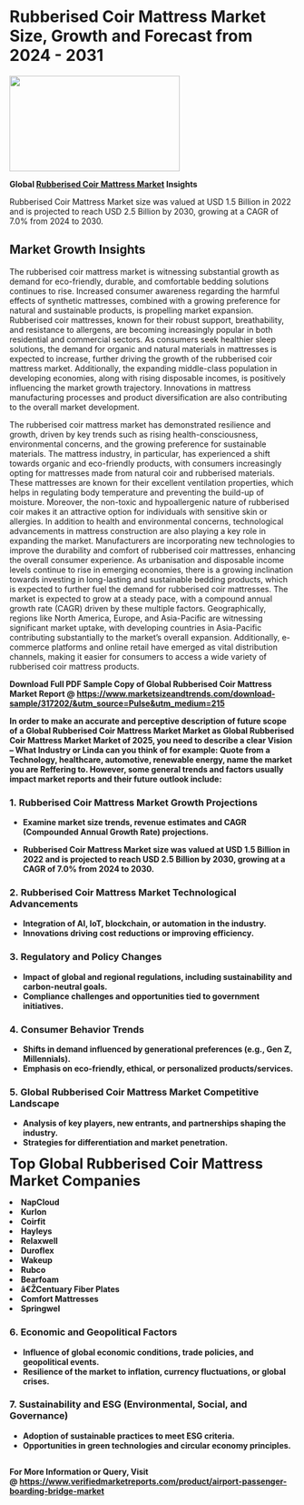 <H1>Rubberised Coir Mattress Market Size, Growth and Forecast from 2024 - 2031</H1><img class="aligncenter size-medium wp-image-584254" src="https://thirdeyenews.in/wp-content/uploads/2024/09/Global-Market-Research-300x168.jpeg" alt="" width="300" height="168" /><p><strong>Global&nbsp;<a href="https://www.marketsizeandtrends.com/download-sample/317202/&amp;utm_source=Pulse&amp;utm_medium=215">Rubberised Coir Mattress Market</a> Insights</strong></p><p>Rubberised Coir Mattress Market size was valued at USD 1.5 Billion in 2022 and is projected to reach USD 2.5 Billion by 2030, growing at a CAGR of 7.0% from 2024 to 2030.</p><p><h2>Market Growth Insights</h2> <p>The rubberised coir mattress market is witnessing substantial growth as demand for eco-friendly, durable, and comfortable bedding solutions continues to rise. Increased consumer awareness regarding the harmful effects of synthetic mattresses, combined with a growing preference for natural and sustainable products, is propelling market expansion. Rubberised coir mattresses, known for their robust support, breathability, and resistance to allergens, are becoming increasingly popular in both residential and commercial sectors. As consumers seek healthier sleep solutions, the demand for organic and natural materials in mattresses is expected to increase, further driving the growth of the rubberised coir mattress market. Additionally, the expanding middle-class population in developing economies, along with rising disposable incomes, is positively influencing the market growth trajectory. Innovations in mattress manufacturing processes and product diversification are also contributing to the overall market development.</p> <p><strong></strong></p> <p>The rubberised coir mattress market has demonstrated resilience and growth, driven by key trends such as rising health-consciousness, environmental concerns, and the growing preference for sustainable materials. The mattress industry, in particular, has experienced a shift towards organic and eco-friendly products, with consumers increasingly opting for mattresses made from natural coir and rubberised materials. These mattresses are known for their excellent ventilation properties, which helps in regulating body temperature and preventing the build-up of moisture. Moreover, the non-toxic and hypoallergenic nature of rubberised coir makes it an attractive option for individuals with sensitive skin or allergies. In addition to health and environmental concerns, technological advancements in mattress construction are also playing a key role in expanding the market. Manufacturers are incorporating new technologies to improve the durability and comfort of rubberised coir mattresses, enhancing the overall consumer experience. As urbanisation and disposable income levels continue to rise in emerging economies, there is a growing inclination towards investing in long-lasting and sustainable bedding products, which is expected to further fuel the demand for rubberised coir mattresses. The market is expected to grow at a steady pace, with a compound annual growth rate (CAGR) driven by these multiple factors. Geographically, regions like North America, Europe, and Asia-Pacific are witnessing significant market uptake, with developing countries in Asia-Pacific contributing substantially to the market’s overall expansion. Additionally, e-commerce platforms and online retail have emerged as vital distribution channels, making it easier for consumers to access a wide variety of rubberised coir mattress products.</p> <p><strong></p><p><span class=""><strong>Download Full PDF Sample Copy of Global Rubberised Coir Mattress Market Report</strong> @ <a href="https://www.marketsizeandtrends.com/download-sample/317202/&amp;utm_source=Pulse&amp;utm_medium=215" target="_blank">https://www.marketsizeandtrends.com/download-sample/317202/&amp;utm_source=Pulse&amp;utm_medium=215</a></span></p><p>In order to make an accurate and perceptive description of future scope of a Global&nbsp;Rubberised Coir Mattress Market Market as Global&nbsp;Rubberised Coir Mattress Market Market of 2025, you need to describe a clear Vision &ndash; What Industry or Linda can you think of for example: Quote from a Technology, healthcare, automotive, renewable energy, name the market you are Reffering to. However, some general trends and factors usually impact market reports and their future outlook include:</p><h3>1.&nbsp;<strong>Rubberised Coir Mattress Market Growth Projections</strong></h3><ul><li>Examine market size trends, revenue estimates and CAGR (Compounded Annual Growth Rate) projections.</li><li><p>Rubberised Coir Mattress Market size was valued at USD 1.5 Billion in 2022 and is projected to reach USD 2.5 Billion by 2030, growing at a CAGR of 7.0% from 2024 to 2030.</p></li></ul><h3>2.&nbsp;<strong>Rubberised Coir Mattress Market Technological Advancements</strong></h3><ul><li>Integration of AI, IoT, blockchain, or automation in the industry.</li><li>Innovations driving cost reductions or improving efficiency.</li></ul><h3>3.&nbsp;<strong>Regulatory and Policy Changes</strong></h3><ul><li>Impact of global and regional regulations, including sustainability and carbon-neutral goals.</li><li>Compliance challenges and opportunities tied to government initiatives.</li></ul><h3>4.&nbsp;<strong>Consumer Behavior Trends</strong></h3><ul><li>Shifts in demand influenced by generational preferences (e.g., Gen Z, Millennials).</li><li>Emphasis on eco-friendly, ethical, or personalized products/services.</li></ul><h3>5.&nbsp;<strong>Global Rubberised Coir Mattress Market Competitive Landscape</strong></h3><ul><li>Analysis of key players, new entrants, and partnerships shaping the industry.</li><li>Strategies for differentiation and market penetration.</li></ul><p data-pm-slice="1 1 []"><span style="color: inherit; font-family: inherit; font-size: 25px;">Top Global Rubberised Coir Mattress Market Companies</span></p><div class="" data-test-id=""><p><li>NapCloud</li><li> Kurlon</li><li> Coirfit</li><li> Hayleys</li><li> Relaxwell</li><li> Duroflex</li><li> Wakeup</li><li> Rubco</li><li> Bearfoam</li><li> â€ŽCentuary Fiber Plates</li><li> Comfort Mattresses</li><li> Springwel</li></p></div><h3>6.&nbsp;<strong>Economic and Geopolitical Factors</strong></h3><ul><li>Influence of global economic conditions, trade policies, and geopolitical events.</li><li>Resilience of the market to inflation, currency fluctuations, or global crises.</li></ul><h3>7.&nbsp;<strong>Sustainability and ESG (Environmental, Social, and Governance)</strong></h3><ul><li>Adoption of sustainable practices to meet ESG criteria.</li><li>Opportunities in green technologies and circular economy principles.</li></ul><h2><strong style="font-size: 14px;">For More Information or Query, Visit @&nbsp;</strong><a style="background-color: #ffffff; font-size: 14px;" href="https://www.marketsizeandtrends.com/report/rubberised-coir-mattress-market/" target="_blank">https://www.verifiedmarketreports.com/product/airport-passenger-boarding-bridge-market</a></h2>
